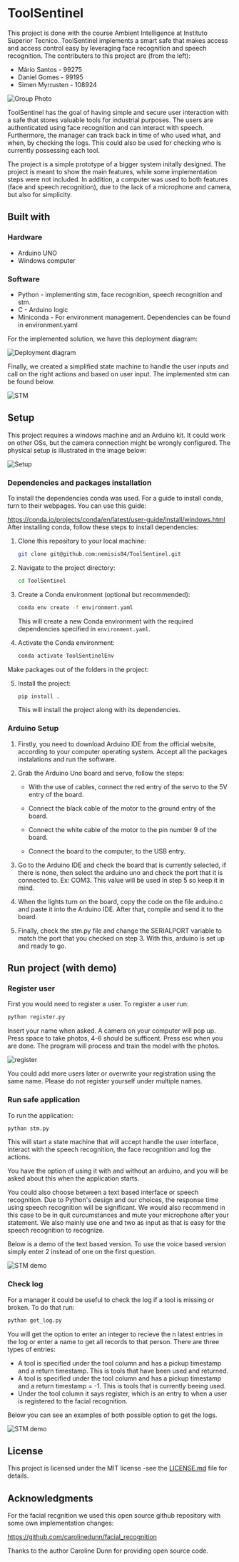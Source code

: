 # ToolSentinel
This project is done with the course Ambient Intelligence at Instituto Superior Tecnico. ToolSentinel implements a smart safe that makes access and access control easy by leveraging face recognition and speech recognition. The contributers to this project are (from the left):

- Mário Santos - 99275
- Daniel Gomes - 99195
- Simen Myrrusten - 108924

![Group Photo](misc/groupPhoto.jpg)

ToolSentinel has the goal of having simple and secure user interaction with a safe that stores valuable tools for industrial purposes. The users are authenticated using face recognition and can interact with speech. Furthermore, the manager can track back in time of who used what, and when, by checking the logs. This could also be used for checking who is currently possessing each tool. 

The project is a simple prototype of a bigger system initally designed. The project is meant to show the main features, while some implementation steps were not included. In addition, a computer was used to both features (face and speech recognition), due to the lack of a microphone and camera, but also for simplicity. 

## Built with

### Hardware
- Arduino UNO 
- Windows computer

### Software
- Python - implementing stm, face recognition, speech recognition and stm. 
- C - Arduino logic
- Miniconda - For environment management. Dependencies can be found in environment.yaml

For the implemented solution, we have this deployment diagram: 

![Deployment diagram](misc/deployment_diagran.drawio.png)

Finally, we created a simplified state machine to handle the user inputs and call on the right actions and based on user input. The implemented stm can be found below. 

![STM](misc/STM.drawio.png)


## Setup
This project requires a windows machine and an Arduino kit. It could work on other OSs, but the camera connection might be wrongly configured. The physical setup is illustrated in the image below:

![Setup](misc/setup.jpg)

### Dependencies and packages installation

To install the dependencies conda was used. For a guide to install conda, turn to their webpages. You can use this guide:

https://conda.io/projects/conda/en/latest/user-guide/install/windows.html
After installing conda, follow these steps to install dependencies:

1. Clone this repository to your local machine:

   ```bash
   git clone git@github.com:nemisis84/ToolSentinel.git
   ```

2. Navigate to the project directory:

   ```bash
   cd ToolSentinel
   ```

3. Create a Conda environment (optional but recommended):
  
   ```bash
   conda env create -f environment.yaml
   ```

   This will create a new Conda environment with the required dependencies specified in `environment.yaml`.

4. Activate the Conda environment:

   ```bash
   conda activate ToolSentinelEnv
   ```

Make packages out of the folders in the project:

5. Install the project:

   ```bash
   pip install .
   ```

   This will install the project along with its dependencies.

### Arduino Setup

1. Firstly, you need to download Arduino IDE from the official website, according to your computer operating system. Accept all the packages instalations and run the software.

2. Grab the Arduino Uno board and servo, follow the steps:

   - With the use of cables, connect the red entry of the servo to the 5V entry of the board.

   - Connect the black cable of the motor to the ground entry of the board.

   - Connect the white cable of the motor to the pin number 9 of the board.
   
   - Connect the board to the computer, to the USB entry.

3. Go to the Arduino IDE and check the board that is currently selected, if there is none, then select the arduino uno and check the port that it is connected to. Ex: COM3. This value will be used in step 5 so keep it in mind.

4. When the lights turn on the board, copy the code on the file arduino.c and paste it into the Arduino IDE. After that, compile and send it to the board.

5. Finally, check the stm.py file and change the SERIALPORT variable to match the port that you checked on step 3. With this, arduino is set up and ready to go.


## Run project (with demo)

### Register user

First you would need to register a user. To register a user run:

   ```bash
   python register.py
   ```
Insert your name when asked. A camera on your computer will pop up. Press space to take photos, 4-6 should be sufficent. Press esc when you are done. The program will process and train the model with the photos. 

![register](misc/register.png)

You could add more users later or overwrite your registration using the same name. Please do not register yourself under multiple names. 

### Run safe application


To run the application: 
   ```bash
   python stm.py
   ```
This will start a state machine that will accept handle the user interface, interact with the speech recognition, the face recognition and log the actions. 

You have the option of using it with and without an arduino, and you will be asked about this when the application starts. 

You could also choose between a text based interface or speech recognition. Due to Python's design and our choices, the response time using speech recognition will be significant. We would also recommend in this case to be in quit curcumstances and mute your microphone after your statement. We also mainly use one and two as input as that is easy for the speech recognition to recognize. 

Below is a demo of the text based version. To use the voice based version simply enter 2 instead of one on the first question.

![STM demo](misc/STM_demo.png)

### Check log

For a manager it could be useful to check the log if a tool is missing or broken. To do that run:
   ```bash
   python get_log.py
   ```
You will get the option to enter an integer to recieve the n latest entries in the log or enter a name to get all records to that person. There are three types of entries:
- A tool is specified under the tool column and has a pickup timestamp and a return timestamp. This is tools that have been used and returned.
- A tool is specified under the tool column and has a pickup timestamp and a return timestamp = -1. This is tools that is currently beeing used.
- Under the tool column it says register, which is an entry to when a user is registered to the facial recognition. 

Below you can see an examples of both possible option to get the logs. 

![STM demo](misc/get_log_demo.png)

## License
This project is licensed under the MIT license -see the [LICENSE.md](LICENSE) file for details. 

## Acknowledgments

For the facial recgnition we used this open source github repository with some own implementation changes:

https://github.com/carolinedunn/facial_recognition

Thanks to the author Caroline Dunn for providing open source code. 
